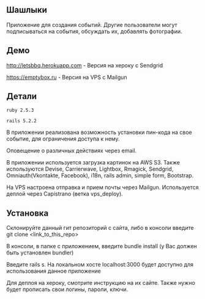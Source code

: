 ## Шашлыки

Приложение для создания событий. Другие пользователи могут подписываться на события, обсуждать их, добавлять фотографии.

## Демо

http://letsbbq.herokuapp.com - Версия на хероку с Sendgrid

https://emptybox.ru - Версия на VPS с Mailgun

## Детали

`ruby 2.5.3`

`rails 5.2.2`

В приложении реализована возможность установки пин-кода на свое событие, для ограничения доступа к нему. 

Оповещение о различных действиях через email.

В приложении используется загрузка картинок на AWS S3. Также используются Devise, Carrierwave, Lightbox, Rmagick, Sendgrid, Omniauth(Vkontakte, Facebook), i18n, rails admin, simple form, Bootstrap.

На VPS настроена отправка и прием почты через Mailgun. Используется деплой через Capistrano (ветка vps_deploy).

## Установка

Склонируйте данный гит репозиторий с сайта, либо в консоли введите git clone <link_to_this_repo>

В консоли, в папке с приложением, введите bundle install (у Вас должен быть установлен bundler)

Введите rails s. На локальном хосте localhost:3000 будет доступно для использования данное приложение

Для деплоя на хероку, смотрите инструкцию на их сайте. Также нужно будет прописать свои логины, пароли, ключи.
